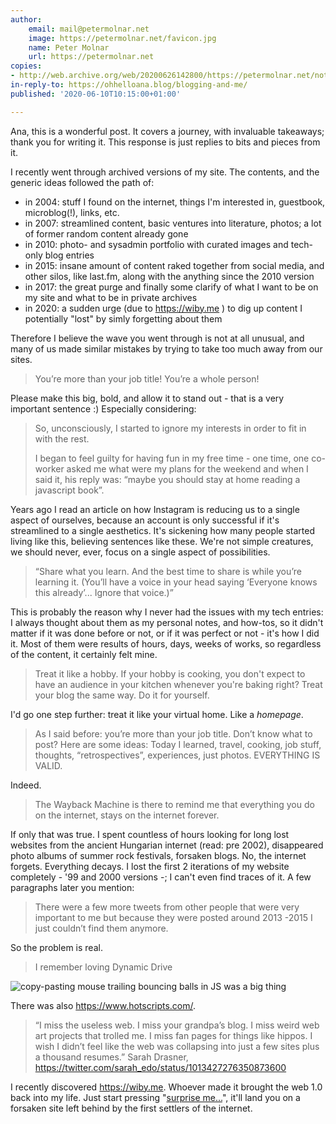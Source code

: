 ```yaml
---
author:
    email: mail@petermolnar.net
    image: https://petermolnar.net/favicon.jpg
    name: Peter Molnar
    url: https://petermolnar.net
copies:
- http://web.archive.org/web/20200626142800/https://petermolnar.net/note/re-ohhelloanablogblogging-and-me/
in-reply-to: https://ohhelloana.blog/blogging-and-me/
published: '2020-06-10T10:15:00+01:00'

---
```


Ana, this is a wonderful post. It covers a journey, with invaluable
takeaways; thank you for writing it. This response is just replies to
bits and pieces from it.

I recently went through archived versions of my site. The contents, and
the generic ideas followed the path of:

-   in 2004: stuff I found on the internet, things I'm interested in,
    guestbook, microblog(!), links, etc.
-   in 2007: streamlined content, basic ventures into literature,
    photos; a lot of former random content already gone
-   in 2010: photo- and sysadmin portfolio with curated images and
    tech-only blog entries
-   in 2015: insane amount of content raked together from social media,
    and other silos, like last.fm, along with the anything since the
    2010 version
-   in 2017: the great purge and finally some clarify of what I want to
    be on my site and what to be in private archives
-   in 2020: a sudden urge (due to <https://wiby.me> ) to dig up content
    I potentially "lost" by simly forgetting about them

Therefore I believe the wave you went through is not at all unusual, and
many of us made similar mistakes by trying to take too much away from
our sites.

> You’re more than your job title! You’re a whole person!

Please make this big, bold, and allow it to stand out - that is a very
important sentence :) Especially considering:

> So, unconsciously, I started to ignore my interests in order to fit in
> with the rest.
>
> I began to feel guilty for having fun in my free time - one time, one
> co-worker asked me what were my plans for the weekend and when I said
> it, his reply was: “maybe you should stay at home reading a javascript
> book”.

Years ago I read an article on how Instagram is reducing us to a single
aspect of ourselves, because an account is only successful if it's
streamlined to a single aesthetics. It's sickening how many people
started living like this, believing sentences like these. We're not
simple creatures, we should never, ever, focus on a single aspect of
possibilities.

> “Share what you learn. And the best time to share is while you’re
> learning it. (You’ll have a voice in your head saying ‘Everyone knows
> this already’... Ignore that voice.)”

This is probably the reason why I never had the issues with my tech
entries: I always thought about them as my personal notes, and how-tos,
so it didn't matter if it was done before or not, or if it was perfect
or not - it's how I did it. Most of them were results of hours, days,
weeks of works, so regardless of the content, it certainly felt mine.

> Treat it like a hobby. If your hobby is cooking, you don't expect to
> have an audience in your kitchen whenever you're baking right? Treat
> your blog the same way. Do it for yourself.

I'd go one step further: treat it like your virtual home. Like a
*homepage*.

> As I said before: you’re more than your job title. Don’t know what to
> post? Here are some ideas: Today I learned, travel, cooking, job
> stuff, thoughts, “retrospectives”, experiences, just photos.
> EVERYTHING IS VALID.

Indeed.

> The Wayback Machine is there to remind me that everything you do on
> the internet, stays on the internet forever.

If only that was true. I spent countless of hours looking for long lost
websites from the ancient Hungarian internet (read: pre 2002),
disappeared photo albums of summer rock festivals, forsaken blogs. No,
the internet forgets. Everything decays. I lost the first 2 iterations
of my website completely - '99 and 2000 versions -; I can't even find
traces of it. A few paragraphs later you mention:

> There were a few more tweets from other people that were very
> important to me but because they were posted around 2013 -2015 I just
> couldn’t find them anymore.

So the problem is real.

> I remember loving Dynamic Drive

![copy-pasting mouse trailing bouncing balls in JS was a big
thing](flashback-meme.jpg)

There was also <https://www.hotscripts.com/>.

> “I miss the useless web. I miss your grandpa’s blog. I miss weird web
> art projects that trolled me. I miss fan pages for things like hippos.
> I wish I didn’t feel like the web was collapsing into just a few sites
> plus a thousand resumes.” Sarah Drasner,
> <https://twitter.com/sarah_edo/status/1013427276350873600>

I recently discovered <https://wiby.me>. Whoever made it brought the web
1.0 back into my life. Just start pressing "[surprise
me...](https://wiby.me/surprise/)", it'll land you on a forsaken site
left behind by the first settlers of the internet.